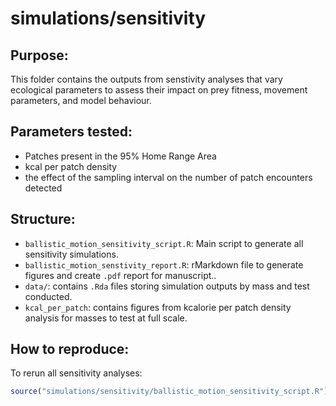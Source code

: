 # simulations/sensitivity

## Purpose:

This folder contains the outputs from senstivity analyses that vary ecological parameters to assess
their impact on prey fitness, movement parameters, and model behaviour.

## Parameters tested:

- Patches present in the 95% Home Range Area
- kcal per patch density
- the effect of the sampling interval on the number of patch encounters detected


## Structure:

- `ballistic_motion_sensitivity_script.R`: Main script to generate all sensitivity simulations.
- `ballistic_motion_senstivity_report.R`: rMarkdown file to generate figures and create `.pdf` report for manuscript..
- `data/`: contains `.Rda` files storing simulation outputs by mass and test conducted.
- `kcal_per_patch`: contains figures from kcalorie per patch density analysis for masses to test at full scale.

## How to reproduce:

To rerun all sensitivity analyses:
```r
source("simulations/sensitivity/ballistic_motion_sensitivity_script.R") 
```

